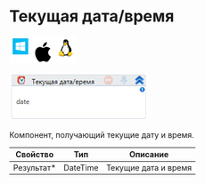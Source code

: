 # Текущая дата/время

![](<../../../../.gitbook/assets/image (100) (1) (1) (1) (1) (1) (1) (188).png>)

![](<../../../../.gitbook/assets/image (444).png>)

Компонент, получающий текущие дату и время.

| Свойство    | Тип      | Описание             |
| ----------- | -------- | -------------------- |
| Результат\* | DateTime | Текущие дата и время |
